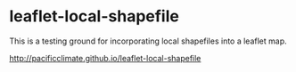 # leaflet-local-shapefile

This is a testing ground for incorporating local shapefiles into a leaflet map.

http://pacificclimate.github.io/leaflet-local-shapefile